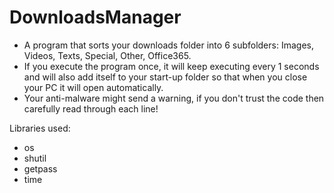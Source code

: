 # DownloadsManager
- A program that sorts your downloads folder into 6 subfolders: Images, Videos, Texts, Special, Other, Office365.
- If you execute the program once, it will keep executing every 1 seconds and will also add itself to your start-up folder so that when you close your PC it will open automatically.
- Your anti-malware might send a warning, if you don't trust the code then carefully read through each line! 

Libraries used:
- os
- shutil
- getpass
- time
